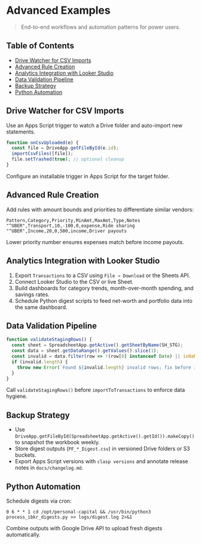 # Advanced Examples

> End-to-end workflows and automation patterns for power users.

## Table of Contents
- [Drive Watcher for CSV Imports](#drive-watcher-for-csv-imports)
- [Advanced Rule Creation](#advanced-rule-creation)
- [Analytics Integration with Looker Studio](#analytics-integration-with-looker-studio)
- [Data Validation Pipeline](#data-validation-pipeline)
- [Backup Strategy](#backup-strategy)
- [Python Automation](#python-automation)

## Drive Watcher for CSV Imports
Use an Apps Script trigger to watch a Drive folder and auto-import new statements.
```javascript
function onCsvUploaded(e) {
  const file = DriveApp.getFileById(e.id);
  importCsvFiles([file]);
  file.setTrashed(true); // optional cleanup
}
```
Configure an installable trigger in Apps Script for the target folder.

## Advanced Rule Creation
Add rules with amount bounds and priorities to differentiate similar vendors:
```
Pattern,Category,Priority,MinAmt,MaxAmt,Type,Notes
"^UBER",Transport,10,-100,0,expense,Ride sharing
"^UBER",Income,20,0,500,income,Driver payouts
```
Lower priority number ensures expenses match before income payouts.

## Analytics Integration with Looker Studio
1. Export `Transactions` to a CSV using `File → Download` or the Sheets API.
2. Connect Looker Studio to the CSV or live Sheet.
3. Build dashboards for category trends, month-over-month spending, and savings rates.
4. Schedule Python digest scripts to feed net-worth and portfolio data into the same dashboard.

## Data Validation Pipeline
```javascript
function validateStagingRows() {
  const sheet = SpreadsheetApp.getActive().getSheetByName(SH_STG);
  const data = sheet.getDataRange().getValues().slice(1);
  const invalid = data.filter(row => !(row[0] instanceof Date) || isNaN(row[2]));
  if (invalid.length) {
    throw new Error(`Found ${invalid.length} invalid rows; fix before importing.`);
  }
}
```
Call `validateStagingRows()` before `importToTransactions` to enforce data hygiene.

## Backup Strategy
- Use `DriveApp.getFileById(SpreadsheetApp.getActive().getId()).makeCopy()` to snapshot the workbook weekly.
- Store digest outputs (`PF_*_Digest.csv`) in versioned Drive folders or S3 buckets.
- Export Apps Script versions with `clasp versions` and annotate release notes in `docs/changelog.md`.

## Python Automation
Schedule digests via cron:
```cron
0 6 * * 1 cd /opt/personal-capital && /usr/bin/python3 process_ibkr_digests.py >> logs/digest.log 2>&1
```
Combine outputs with Google Drive API to upload fresh digests automatically.
